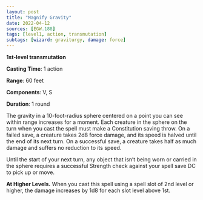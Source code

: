 ```yaml
---
layout: post
title: "Magnify Gravity"
date: 2022-04-12
sources: [EGW.188]
tags: [level1, action, transmutation]
subtags: [wizard: graviturgy, damage: force]
---
```


**1st-level transmutation**

**Casting Time**: 1 action

**Range**: 60 feet

**Components**: V, S

**Duration**: 1 round

The gravity in a 10-foot-radius sphere centered on a point you can see within range increases for a moment. Each creature in the sphere on the turn when you cast the spell must make a Constitution saving throw. On a failed save, a creature takes 2d8 force damage, and its speed is halved until the end of its next turn. On a successful save, a creature takes half as much damage and suffers no reduction to its speed.

Until the start of your next turn, any object that isn’t being worn or carried in the sphere requires a successful Strength check against your spell save DC to pick up or move.

**At Higher Levels.** When you cast this spell using a spell slot of 2nd level or higher, the damage increases by 1d8 for each slot level above 1st.
